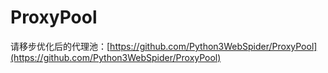 # ProxyPool

请移步优化后的代理池：[https://github.com/Python3WebSpider/ProxyPool](https://github.com/Python3WebSpider/ProxyPool)
